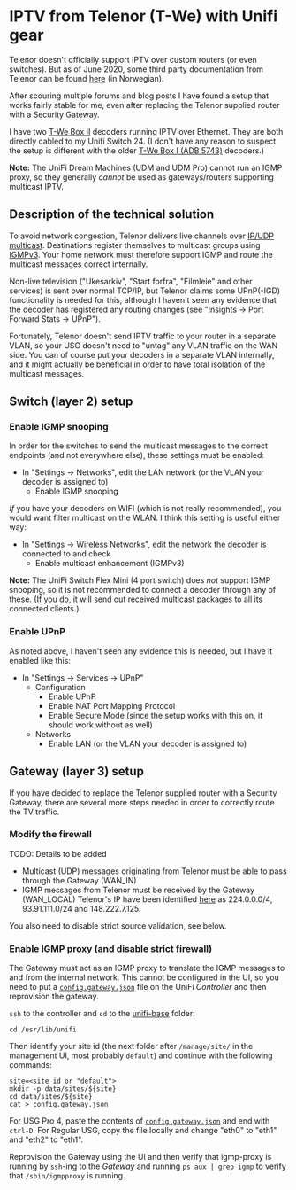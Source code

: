 # IPTV from Telenor (T-We) with Unifi gear

Telenor doesn't officially support IPTV over custom routers (or even switches). But as of June 2020, some third party documentation from Telenor can be found [here](https://www.telenor.no/binaries/privat/kundeservice/tvhjelp/utstyr/tredjeparts-utstyr/IPTV%20tredjepart%20veiledning%20juni%202020.pdf) (in Norwegian).

After scouring multiple forums and blog posts I have found a setup that works fairly stable for me, even after replacing the Telenor supplied router with a Security Gateway. 

I have two [T-We Box II](https://www.telenor.no/privat/tv/t-we/dekoder/) decoders running IPTV over Ethernet. They are both directly cabled to my Unifi Switch 24. (I don't have any reason to suspect the setup is different with the older [T-We Box I (ADB 5743)](https://www.telenor.no/privat/kundeservice/tvhjelp/utstyr/abd5743/) decoders.)

**Note:** The UniFi Dream Machines (UDM and UDM Pro) cannot run an IGMP proxy, so they generally *cannot* be used as gateways/routers supporting multicast IPTV.

## Description of the technical solution

To avoid network congestion, Telenor delivers live channels over [IP/UDP multicast](https://en.wikipedia.org/wiki/Multicast). Destinations register themselves to multicast groups using [IGMPv3](https://en.wikipedia.org/wiki/Internet_Group_Management_Protocol). Your home network must therefore support IGMP and route the multicast messages correct internally.

Non-live television ("Ukesarkiv", "Start forfra", "Filmleie" and other services) is sent over normal TCP/IP, but Telenor claims some UPnP(-IGD) functionality is needed for this, although I haven't seen any evidence that the decoder has registered any routing changes (see "Insights -> Port Forward Stats -> UPnP").

Fortunately, Telenor doesn't send IPTV traffic to your router in a separate VLAN, so your USG doesn't need to "untag" any VLAN traffic on the WAN side. You can of course put your decoders in a separate VLAN internally, and it might actually be beneficial in order to have total isolation of the multicast messages.

## Switch (layer 2) setup

### Enable IGMP snooping

In order for the switches to send the multicast messages to the correct endpoints (and not everywhere else), these settings must be enabled:
* In "Settings -> Networks", edit the LAN network (or the VLAN your decoder is assigned to)
  - Enable IGMP snooping

*If* you have your decoders on WIFI (which is not really recommended), you would want filter multicast on the WLAN. I think this setting is useful either way:
* In "Settings -> Wireless Networks", edit the network the decoder is connected to and check
  - Enable multicast enhancement (IGMPv3)

**Note:** The UniFi Switch Flex Mini (4 port switch) does *not* support IGMP snooping, so it is not recommended to connect a decoder through any of these.
(If you do, it will send out received multicast packages to all its connected clients.)

### Enable UPnP
As noted above, I haven't seen any evidence this is needed, but I have it enabled like this:
* In "Settings -> Services -> UPnP"
  - Configuration
    * Enable UPnP
    * Enable NAT Port Mapping Protocol
    * Enable Secure Mode (since the setup works with this on, it should work without as well)
  - Networks
    * Enable LAN (or the VLAN your decoder is assigned to)

## Gateway (layer 3) setup
If you have decided to replace the Telenor supplied router with a Security Gateway, there are several more steps needed in order to correctly route the TV traffic.

### Modify the firewall
TODO: Details to be added
* Multicast (UDP) messages originating from Telenor must be able to pass through the Gateway (WAN_IN)
* IGMP messages from Telenor must be received by the Gateway (WAN_LOCAL)
Telenor's IP have been identified [here](https://stavdal.me/2019/05/how-to-set-up-iptv-multicast-from-telenor-fibre-on-usg-3p/) as 224.0.0.0/4, 93.91.111.0/24 and 148.222.7.125.

You also need to disable strict source validation, see below.

### Enable IGMP proxy (and disable strict firewall)
The Gateway must act as an IGMP proxy to translate the IGMP messages to and from the internal network. This cannot be configured in the UI, so you need to put a [`config.gateway.json`](gateway/config.gateway.json) file on the UniFi *Controller* and then reprovision the gateway.

`ssh` to the controller and `cd` to the [unifi-base](https://help.ui.com/hc/en-us/articles/115004872967-UniFi-Where-is-unifi-base-) folder:
```
cd /usr/lib/unifi
```
Then identify your site id (the next folder after `/manage/site/` in the management UI, most probably `default`) and continue with the following commands:
```
site=<site id or "default">
mkdir -p data/sites/${site}
cd data/sites/${site}
cat > config.gateway.json
```
For USG Pro 4, paste the contents of [`config.gateway.json`](gateway/config.gateway.json) and end with `ctrl-D`.
For Regular USG, copy the file locally and change "eth0" to "eth1" and "eth2" to "eth1".

Reprovision the Gateway using the UI and then verify that igmp-proxy is running by `ssh`-ing to the *Gateway*  and running `ps aux | grep igmp` to verify that `/sbin/igmpproxy` is running.

